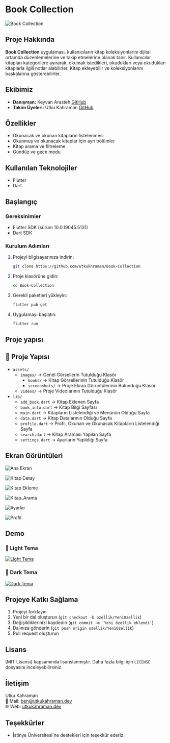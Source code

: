 # Book Collection

![Book Collection](assets/images/logo.png)

## Proje Hakkında

**Book Collection** uygulaması, kullanıcıların kitap koleksiyonlarını dijital ortamda düzenlemelerine ve takip etmelerine olanak tanır. Kullanıcılar kitapları kategorilere ayırarak, okumak istedikleri, okudukları veya okudukları kitaplarla ilgili notlar alabilirler. Kitap ekleyebilir ve koleksiyonlarını başkalarına gösterebilirler.

## Ekibimiz
+ **Danışman:** Keyvan Arasteh [GitHub](https://github.com/keyvanarasteh)
+ **Takım Üyeleri:** Utku Kahraman [GitHub](https://github.com/utkukhraman)

## Özellikler
- Okunacak ve okunan kitapların listelenmesi
- Okunmuş ve okunacak kitaplar için ayrı bölümler
- Kitap arama ve filtreleme
- Gündüz ve gece modu

## Kullanılan Teknolojiler
- Flutter
- Dart

## Başlangıç

### Gereksinimler
- Flutter SDK (sürüm 10.0.19045.5131)
- Dart SDK

### Kurulum Adımları
1. Projeyi bilgisayarınıza indirin:
     ```bash
     git clone https://github.com/utkukhraman/Book-Collection
     ```
2. Proje klasörüne gidin:
     ```bash
     cd Book-Collection
     ```
3. Gerekli paketleri yükleyin:
     ```bash
     flutter pub get
     ```
4. Uygulamayı başlatın:
     ```bash
     flutter run
     ```

## Proje yapısı

## 📂 Proje Yapısı

- `assets/`
   - `images/` → Genel Görsellerin Tutulduğu Klasör
      - `books/` → Kitap Görsellerinin Tutulduğu Klasör
      - `screenshots/` → Proje Ekran Görüntülerinin Bulunduğu Klasör
   - `videos/` → Proje Videolarının Tutulduğu Klasör
- `lib/`
   - `add_book.dart` → Kitap Eklenen Sayfa
   - `book_info.dart` → Kitap Bilgi Sayfası
   - `main.dart` → Kitapların Listelendiği ve Menünün Olduğu Sayfa
   - `data.dart` → Kitap Datalarının Olduğu Sayfa
   - `profile.dart` → Profil, Okunan ve Okunacak Kitapların Listelendiği Sayfa
   - `search.dart` → Kitap Araması Yapılan Sayfa
   - `settings.dart` → Ayarların Yapıldığı Sayfa





## Ekran Görüntüleri

![Ana Ekran](assets/images/screenshots/mainpage.png)

![Kitap Detay](assets/images/screenshots/book-detail.png)

![Kitap Ekleme](assets/images/screenshots/add-book.png)

![Kitap_Arama](assets/images/screenshots/book-search.png)

![Ayarlar](assets/images/screenshots/settings.png)

![Profil](assets/images/screenshots/profile.png)

## Demo

### 🎨 Light Tema
[![Light Tema](https://img.youtube.com/vi/qbuHwcFJMxQ/0.jpg)](https://youtube.com/shorts/qbuHwcFJMxQ)

### 🌙 Dark Tema
[![Dark Tema](https://img.youtube.com/vi/LVPeaeT7A3E/0.jpg)](https://youtube.com/shorts/LVPeaeT7A3E)


## Projeye Katkı Sağlama

1. Projeyi forklayın
2. Yeni bir dal oluşturun (`git checkout -b ozellik/YeniOzellik`)
3. Değişikliklerinizi kaydedin (`git commit -m 'Yeni özellik eklendi'`)
4. Dalınıza gönderin (`git push origin ozellik/YeniOzellik`)
5. Pull request oluşturun

## Lisans
[MIT Lisansı] kapsamında lisanslanmıştır. Daha fazla bilgi için `LICENSE` dosyasını inceleyebilirsiniz.

## İletişim
Utku Kahraman  
📧 Mail: [ben@utkukahraman.dev](mailto:ben@utkukahraman.dev)  
🌐 Web: [utkukahraman.dev](https://utkukahraman.dev)

## Teşekkürler
- İstinye Üniversitesi'ne destekleri için teşekkür ederiz.
